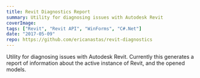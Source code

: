 ```yaml
---
title: Revit Diagnostics Report
summary: Utility for diagnosing issues with Autodesk Revit
coverImage:
tags: ["Revit", "Revit API", "WinForms", "C#.Net"]
date: "2017-05-09"
repo: https://github.com/ericanastas/revit-diagnostics
---
```


Utility for diagnosing issues with Autodesk Revit. Currently this generates a report of information about the active instance of Revit, and the opened models.

